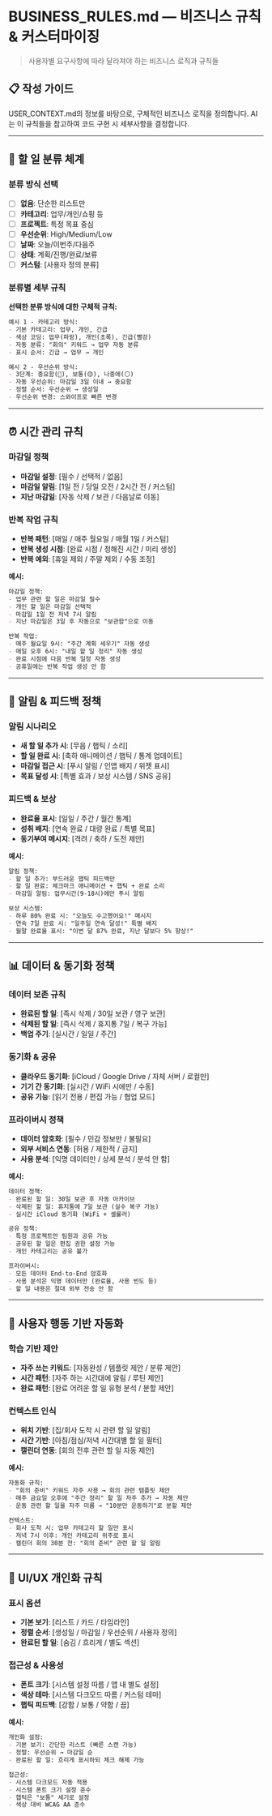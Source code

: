 # BUSINESS_RULES.md — 비즈니스 규칙 & 커스터마이징

> 사용자별 요구사항에 따라 달라져야 하는 비즈니스 로직과 규칙들

## 📋 작성 가이드
USER_CONTEXT.md의 정보를 바탕으로, 구체적인 비즈니스 로직을 정의합니다.
AI는 이 규칙들을 참고하여 코드 구현 시 세부사항을 결정합니다.

---

## 📂 할 일 분류 체계

### 분류 방식 선택
- [ ] **없음**: 단순한 리스트만
- [ ] **카테고리**: 업무/개인/쇼핑 등
- [ ] **프로젝트**: 특정 목표 중심
- [ ] **우선순위**: High/Medium/Low  
- [ ] **날짜**: 오늘/이번주/다음주
- [ ] **상태**: 계획/진행/완료/보류
- [ ] **커스텀**: [사용자 정의 분류]

### 분류별 세부 규칙
**선택한 분류 방식에 대한 구체적 규칙:**

```markdown
예시 1 - 카테고리 방식:
- 기본 카테고리: 업무, 개인, 긴급
- 색상 코딩: 업무(파랑), 개인(초록), 긴급(빨강)
- 자동 분류: "회의" 키워드 → 업무 자동 분류
- 표시 순서: 긴급 → 업무 → 개인

예시 2 - 우선순위 방식:
- 3단계: 중요함(🔴), 보통(🟡), 나중에(⚪)
- 자동 우선순위: 마감일 3일 이내 → 중요함
- 정렬 순서: 우선순위 → 생성일
- 우선순위 변경: 스와이프로 빠른 변경
```

---

## ⏰ 시간 관리 규칙

### 마감일 정책
- **마감일 설정**: [필수 / 선택적 / 없음]
- **마감일 알림**: [1일 전 / 당일 오전 / 2시간 전 / 커스텀]
- **지난 마감일**: [자동 삭제 / 보관 / 다음날로 이동]

### 반복 작업 규칙
- **반복 패턴**: [매일 / 매주 월요일 / 매월 1일 / 커스텀]
- **반복 생성 시점**: [완료 시점 / 정해진 시간 / 미리 생성]
- **반복 예외**: [휴일 제외 / 주말 제외 / 수동 조정]

**예시:**
```markdown
마감일 정책:
- 업무 관련 할 일은 마감일 필수
- 개인 할 일은 마감일 선택적  
- 마감일 1일 전 저녁 7시 알림
- 지난 마감일은 3일 후 자동으로 "보관함"으로 이동

반복 작업:
- 매주 월요일 9시: "주간 계획 세우기" 자동 생성
- 매일 오후 6시: "내일 할 일 정리" 자동 생성  
- 완료 시점에 다음 반복 일정 자동 생성
- 공휴일에는 반복 작업 생성 안 함
```

---

## 🔔 알림 & 피드백 정책

### 알림 시나리오
- **새 할 일 추가 시**: [무음 / 햅틱 / 소리]
- **할 일 완료 시**: [축하 애니메이션 / 햅틱 / 통계 업데이트]
- **마감일 접근 시**: [푸시 알림 / 인앱 배지 / 위젯 표시]
- **목표 달성 시**: [특별 효과 / 보상 시스템 / SNS 공유]

### 피드백 & 보상
- **완료율 표시**: [일일 / 주간 / 월간 통계]
- **성취 배지**: [연속 완료 / 대량 완료 / 특별 목표]
- **동기부여 메시지**: [격려 / 축하 / 도전 제안]

**예시:**
```markdown
알림 정책:
- 할 일 추가: 부드러운 햅틱 피드백만
- 할 일 완료: 체크마크 애니메이션 + 햅틱 + 완료 소리
- 마감일 알림: 업무시간(9-18시)에만 푸시 알림

보상 시스템:
- 하루 80% 완료 시: "오늘도 수고했어요!" 메시지
- 연속 7일 완료 시: "일주일 연속 달성!" 특별 배지
- 월말 완료율 표시: "이번 달 87% 완료, 지난 달보다 5% 향상!"
```

---

## 📊 데이터 & 동기화 정책

### 데이터 보존 규칙
- **완료된 할 일**: [즉시 삭제 / 30일 보관 / 영구 보관]
- **삭제된 할 일**: [즉시 삭제 / 휴지통 7일 / 복구 가능]
- **백업 주기**: [실시간 / 일일 / 주간]

### 동기화 & 공유
- **클라우드 동기화**: [iCloud / Google Drive / 자체 서버 / 로컬만]
- **기기 간 동기화**: [실시간 / WiFi 시에만 / 수동]
- **공유 기능**: [읽기 전용 / 편집 가능 / 협업 모드]

### 프라이버시 정책
- **데이터 암호화**: [필수 / 민감 정보만 / 불필요]
- **외부 서비스 연동**: [허용 / 제한적 / 금지]
- **사용 분석**: [익명 데이터만 / 상세 분석 / 분석 안 함]

**예시:**
```markdown
데이터 정책:
- 완료된 할 일: 30일 보관 후 자동 아카이브
- 삭제된 할 일: 휴지통에 7일 보관 (실수 복구 가능)
- 실시간 iCloud 동기화 (WiFi + 셀룰러)

공유 정책:
- 특정 프로젝트만 팀원과 공유 가능
- 공유된 할 일은 편집 권한 설정 가능
- 개인 카테고리는 공유 불가

프라이버시:
- 모든 데이터 End-to-End 암호화
- 사용 분석은 익명 데이터만 (완료율, 사용 빈도 등)
- 할 일 내용은 절대 외부 전송 안 함
```

---

## 🎯 사용자 행동 기반 자동화

### 학습 기반 제안
- **자주 쓰는 키워드**: [자동완성 / 템플릿 제안 / 분류 제안]
- **시간 패턴**: [자주 하는 시간대에 알림 / 루틴 제안]
- **완료 패턴**: [완료 어려운 할 일 유형 분석 / 분할 제안]

### 컨텍스트 인식
- **위치 기반**: [집/회사 도착 시 관련 할 일 알림]
- **시간 기반**: [아침/점심/저녁 시간대별 할 일 필터]
- **캘린더 연동**: [회의 전후 관련 할 일 자동 제안]

**예시:**
```markdown
자동화 규칙:
- "회의 준비" 키워드 자주 사용 → 회의 관련 템플릿 제안
- 매주 금요일 오후에 "주간 정리" 할 일 자주 추가 → 자동 제안
- 운동 관련 할 일을 자주 미룸 → "10분만 운동하기"로 분할 제안

컨텍스트:
- 회사 도착 시: 업무 카테고리 할 일만 표시
- 저녁 7시 이후: 개인 카테고리 위주로 표시  
- 캘린더 회의 30분 전: "회의 준비" 관련 할 일 알림
```

---

## 🔧 UI/UX 개인화 규칙

### 표시 옵션
- **기본 보기**: [리스트 / 카드 / 타임라인]
- **정렬 순서**: [생성일 / 마감일 / 우선순위 / 사용자 정의]
- **완료된 할 일**: [숨김 / 흐리게 / 별도 섹션]

### 접근성 & 사용성
- **폰트 크기**: [시스템 설정 따름 / 앱 내 별도 설정]
- **색상 테마**: [시스템 다크모드 따름 / 커스텀 테마]
- **햅틱 피드백**: [강함 / 보통 / 약함 / 끔]

**예시:**
```markdown
개인화 설정:
- 기본 보기: 간단한 리스트 (빠른 스캔 가능)
- 정렬: 우선순위 → 마감일 순
- 완료된 할 일: 흐리게 표시하되 체크 해제 가능

접근성:
- 시스템 다크모드 자동 적용
- 시스템 폰트 크기 설정 준수
- 햅틱은 "보통" 세기로 설정
- 색상 대비 WCAG AA 준수
```